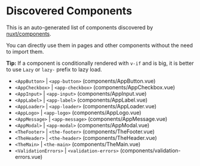 # Discovered Components

This is an auto-generated list of components discovered by [nuxt/components](https://github.com/nuxt/components).

You can directly use them in pages and other components without the need to import them.

**Tip:** If a component is conditionally rendered with `v-if` and is big, it is better to use `Lazy` or `lazy-` prefix to lazy load.

- `<AppButton>` | `<app-button>` (components/AppButton.vue)
- `<AppCheckbox>` | `<app-checkbox>` (components/AppCheckbox.vue)
- `<AppInput>` | `<app-input>` (components/AppInput.vue)
- `<AppLabel>` | `<app-label>` (components/AppLabel.vue)
- `<AppLoader>` | `<app-loader>` (components/AppLoader.vue)
- `<AppLogo>` | `<app-logo>` (components/AppLogo.vue)
- `<AppMessage>` | `<app-message>` (components/AppMessage.vue)
- `<AppModal>` | `<app-modal>` (components/AppModal.vue)
- `<TheFooter>` | `<the-footer>` (components/TheFooter.vue)
- `<TheHeader>` | `<the-header>` (components/TheHeader.vue)
- `<TheMain>` | `<the-main>` (components/TheMain.vue)
- `<ValidationErrors>` | `<validation-errors>` (components/validation-errors.vue)
